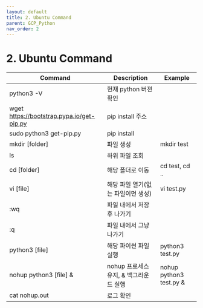 ```yaml
---
layout: default
title: 2. Ubuntu Command
parent: GCP_Python
nav_order: 2
---
```


# 2. Ubuntu Command

| Command | Description | Example |
| --- | --- | --- |
| python3 -V | 현재 python 버젼 확인 |
| wget https://bootstrap.pypa.io/get-pip.py | pip install 주소 |
| sudo python3 get-pip.py | pip install |
| mkdir [folder] |  파일 생성 | mkdir test |
| ls | 하위 파일 조회 |
| cd [folder] | 해당 폴더로 이동 | cd test, cd ..|
| vi [file] | 해당 파일 열기(없는 파일이면 생성) | vi test.py |
| :wq | 파일 내에서 저장 후 나가기 | |
| :q | 파일 내에서 그냥 나가기 | |
| python3 [file] | 해당 파이썬 파일 실행 | python3 test.py |
| nohup python3 [file] & | nohup 프로세스 유지, & 백그라운드 실행 | nohup python3 test.py & |
| cat nohup.out | 로그 확인 |
